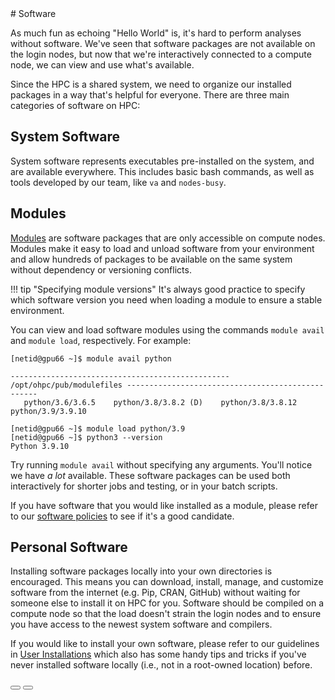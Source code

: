 <link rel="stylesheet" href="../../assets/stylesheets/buttons.css">
# Software

As much fun as echoing "Hello World" is, it's hard to perform analyses without software. We've seen that software packages are not available on the login nodes, but now that we're interactively connected to a compute node, we can view and use what's available. 

Since the HPC is a shared system, we need to organize our installed packages in a way that's helpful for everyone. There are three main categories of software on HPC:

## System Software

System software represents executables pre-installed on the system, and are available everywhere. This includes basic bash commands, as well as tools developed by our team, like ```va``` and ```nodes-busy```. 

## Modules 

[Modules](../../software/modules/) are software packages that are only accessible on compute nodes. Modules make it easy to load and unload software from your environment and allow hundreds of packages to be available on the same system without dependency or versioning conflicts. 

!!! tip "Specifying module versions"
    It's always good practice to specify which software version you need when loading a module to ensure a stable environment.

You can view and load software modules using the commands ```module avail``` and ```module load```, respectively. For example:

```
[netid@gpu66 ~]$ module avail python
 
------------------------------------------------- /opt/ohpc/pub/modulefiles --------------------------------------------------
   python/3.6/3.6.5    python/3.8/3.8.2 (D)    python/3.8/3.8.12    python/3.9/3.9.10
 
[netid@gpu66 ~]$ module load python/3.9
[netid@gpu66 ~]$ python3 --version
Python 3.9.10
```

Try running ```module avail``` without specifying any arguments. You'll notice we have *a lot* available. These software packages can be used both interactively for shorter jobs and testing, or in your batch scripts.

If you have software that you would like installed as a module, please refer to our [software policies](../../software/overview/) to see if it's a good candidate. 

## Personal Software

Installing software packages locally into your own directories is encouraged. This means you can download, install, manage, and customize software from the internet (e.g. Pip, CRAN, GitHub) without waiting for someone else to install it on HPC for you. Software should be compiled on a compute node so that the load doesn't strain the login nodes and to ensure you have access to the newest system software and compilers.

If you would like to install your own software, please refer to our guidelines in [User Installations](../../software/user_installations/) which also has some handy tips and tricks if you've never installed software locally (i.e., not in a root-owned location) before. 


<html>
<div class="button-container">
    <a href="/quick_start/accessing_compute/"><button class="left-button"></button></a>
    <a href="/quick_start/summary/"><button class="right-button"></button></a>
</div>
</html>